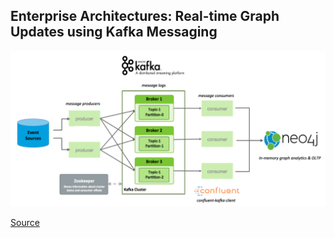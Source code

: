 ## Enterprise Architectures: Real-time Graph Updates using Kafka Messaging

![Alt Architecture](kafka_to_neo4j.png "Kafka to Neo4j Architecture")

[Source](http://www.graphadvantage.com/real-time-neo4j-graph-updates-using-kafka-messaging/)